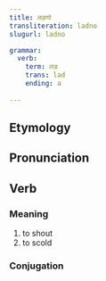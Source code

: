 ```yaml
---
title: लड़णो
transliteration: ladno
slugurl: ladno

grammar: 
  verb:
    term: लड़
    trans: lad
    ending: a
  
---
```

## Etymology

## Pronunciation

## Verb
### Meaning
1. to shout
2. to scold

### Conjugation
<marwari-verb-conjugation :word="conjugation.term" :worden="conjugation.en"></marwari-verb-conjugation>